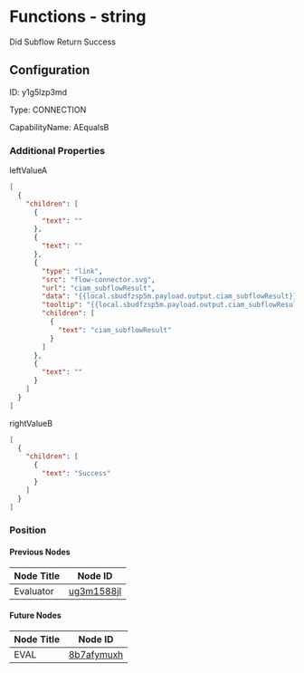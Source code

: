 # Functions - string 
Did Subflow Return Success
## Configuration
ID:  y1g5lzp3md

Type: CONNECTION 

CapabilityName: AEqualsB






### Additional Properties
leftValueA
```json 
[
  {
    "children": [
      {
        "text": ""
      },
      {
        "text": ""
      },
      {
        "type": "link",
        "src": "flow-connector.svg",
        "url": "ciam_subflowResult",
        "data": "{{local.sbudfzsp5m.payload.output.ciam_subflowResult}}",
        "tooltip": "{{local.sbudfzsp5m.payload.output.ciam_subflowResult}}",
        "children": [
          {
            "text": "ciam_subflowResult"
          }
        ]
      },
      {
        "text": ""
      }
    ]
  }
]
```


rightValueB
```json 
[
  {
    "children": [
      {
        "text": "Success"
      }
    ]
  }
]
```





### Position

#### Previous Nodes
| Node Title | Node ID |
| :------------- | ------------ |
| Evaluator | [ug3m1588jl](./ug3m1588jl.md) | 
 
 #### Future Nodes
| Node Title | Node ID |
| :------------- | ------------ |
| EVAL |[8b7afymuxh](./8b7afymuxh.md) | 